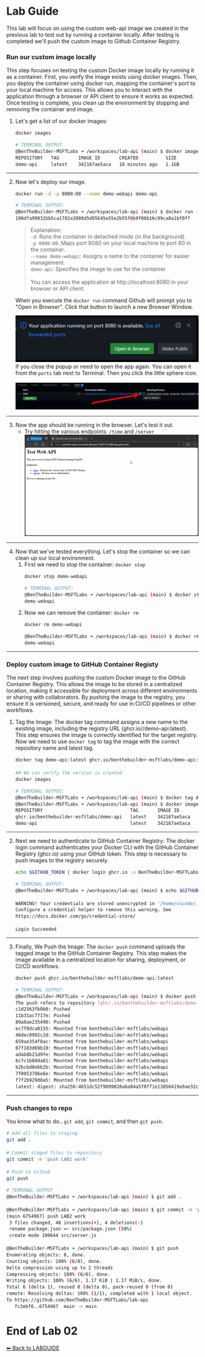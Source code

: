 # Lab Guide #

This lab will focus on using the custom web-api image we created in the previous lab to test out by running a container locally. After testing is completed we'll push the custom image to Github Container Registry. 

### Run our custom image locally ###

This step focuses on testing the custom Docker image locally by running it as a container. First, you verify the image exists using docker images. Then, you deploy the container using docker run, mapping the container's port to your local machine for access. This allows you to interact with the application through a browser or API client to ensure it works as expected. Once testing is complete, you clean up the environment by stopping and removing the container and image.

1. Let's get a list of our docker images: 
    ```sh
    docker images
    ```
    ```sh
    # TERMINAL OUTPUT
    @BenTheBuilder-MSFTLabs ➜ /workspaces/lab-api (main) $ docker images
    REPOSITORY   TAG       IMAGE ID       CREATED          SIZE
    demo-api     latest    342167ae5aca   18 minutes ago   1.1GB
    ```
---
2. Now let's deploy our image. 
    ```sh
    docker run -d -p 8080:80 --name demo-webapi demo-api
    ```
    ```sh
    # TERMINAL OUTPUT:
    @BenTheBuilder-MSFTLabs ➜ /workspaces/lab-api (main) $ docker run -d -p 8080:80 --name demo-webapi demo-api
    100dfa99032bb5ca1782a3080d5d05645e55e2b55f6b9f06b16c99ca8a1bf0ff
    ```
    > Explanation:<br>
    > ```-d```: Runs the container in detached mode (in the background).<br>
    > ```-p 8080:80```: Maps port 8080 on your local machine to port 80 in the container.<br>
    > ```--name demo-webapi```: Assigns a name to the container for easier management.<br>
    > ```demo-api```: Specifies the image to use for the container.<br>
    ><br>
    > You can access the application at http://localhost:8080 in your browser or API client.

    When you execute the ```docker run``` command Github will prompt you to "Open in Browser". Click that button to launch a new Browser Window. 

    ![alt text](imgs/lab02-202.jpg)
    <br>
    If you close the popup or need to open the app again. You can open it from the ```ports``` tab next to Terminal. Then you click the little sphere icon.  
    <br>
    ![alt text](imgs/lab02-203.jpg)
---
3.  Now the app should be running in the browser. Let's test it out. 
    - Try hitting the various endpoints: ```/time``` and ```/server```
    ![alt text](imgs/lab02-200-gif.gif)
---
4. Now that we've tested everything. Let's stop the container so we can clean up our local environment. 
    1. First we need to stop the container: ```docker stop```
        ```sh
        docker stop demo-webapi
        ```
        ```sh
        # TERMINAL OUTPUT:
        @BenTheBuilder-MSFTLabs ➜ /workspaces/lab-api (main) $ docker stop demo-webapi 
        demo-webapi
        ```
    2. Now we can remove the container: ```docker rm```
        ```sh
        docker rm demo-webapi 
        ```
        ```sh
        @BenTheBuilder-MSFTLabs ➜ /workspaces/lab-api (main) $ docker rm demo-webapi 
        demo-webapi
        ```
---   

### Deploy custom image to GitHub Container Registy ###

The next step involves pushing the custom Docker image to the GitHub Container Registry. This allows the image to be stored in a centralized location, making it accessible for deployment across different environments or sharing with collaborators. By pushing the image to the registry, you ensure it is versioned, secure, and ready for use in CI/CD pipelines or other workflows.

1. Tag the Image: The docker tag command assigns a new name to the existing image, including the registry URL (ghcr.io/<ghusername>/demo-api:latest). This step ensures the image is correctly identified for the target registry. Now we need to use ```docker tag``` to tag the image with the correct repository name and latest tag. 
    ```sh
    docker tag demo-api:latest ghcr.io/benthebuilder-msftlabs/demo-api:latest

    ## We can verify the version is created
    docker images
    ```
    ```sh
    # TERMINAL OUTPUT:
    @BenTheBuilder-MSFTLabs ➜ /workspaces/lab-api (main) $ docker tag demo-api:latest ghcr.io/benthebuilder-msftlabs/demo-api:latest
    @BenTheBuilder-MSFTLabs ➜ /workspaces/lab-api (main) $ docker images
    REPOSITORY                                TAG       IMAGE ID       CREATED             SIZE
    ghcr.io/benthebuilder-msftlabs/demo-api   latest    342167ae5aca   About an hour ago   1.1GB
    demo-api                                  latest    342167ae5aca   About an hour ago   1.1GB
    ```
---
2. Next we need to authenticate to GitHub Container Registry: The docker login command authenticates your Docker CLI with the GitHub Container Registry (ghcr.io) using your GitHub token. This step is necessary to push images to the registry securely.
    ```sh
    echo $GITHUB_TOKEN | docker login ghcr.io -u BenTheBuilder-MSFTLabs --password-stdin
    ```
    ```sh
    # TERMINAL OUTPUT: 
    @BenTheBuilder-MSFTLabs ➜ /workspaces/lab-api (main) $ echo $GITHUB_TOKEN | docker login ghcr.io -u BenTheBuilder-MSFTLabs --password-stdin

    WARNING! Your credentials are stored unencrypted in '/home/vscode/.docker/config.json'.
    Configure a credential helper to remove this warning. See
    https://docs.docker.com/go/credential-store/

    Login Succeeded
    ```
---
3. Finally, We Push the Image: The ```docker push``` command uploads the tagged image to the GitHub Container Registry. This step makes the image available in a centralized location for sharing, deployment, or CI/CD workflows.
    ```sh
    docker push ghcr.io/benthebuilder-msftlabs/demo-api:latest
    ```
    ```sh
    # TERMINAL OUTPUT:
    @BenTheBuilder-MSFTLabs ➜ /workspaces/lab-api (main) $ docker push ghcr.io/benthebuilder-msftlabs/demo-api:latest
    The push refers to repository [ghcr.io/benthebuilder-msftlabs/demo-api]
    c1d2563fb0b0: Pushed 
    11b31ac7717e: Pushed 
    80a8ae235490: Pushed 
    ec7f8dca8155: Mounted from benthebuilder-msftlabs/webapi 
    46dec0992c2d: Mounted from benthebuilder-msftlabs/webapi 
    659ae354f8ac: Mounted from benthebuilder-msftlabs/webapi 
    07f183d69b10: Mounted from benthebuilder-msftlabs/webapi 
    adab8b21d9fe: Mounted from benthebuilder-msftlabs/webapi 
    6c7c1b88da61: Mounted from benthebuilder-msftlabs/webapi 
    b2bcbd8ebb2b: Mounted from benthebuilder-msftlabs/webapi 
    7f0053786e6e: Mounted from benthebuilder-msftlabs/webapi 
    f7f2b929d8a5: Mounted from benthebuilder-msftlabs/webapi 
    latest: digest: sha256:4651dc52f9099028a6a84a570ff1e13856419a9ae32c616e9634e5f9c7e17ba8 size: 2836
    ```
---

### Push changes to repo ###

You know what to do.. ```git add```, ```git commit```, and then ```git push```. 
```sh
# Add all files to staging
git add .

# Commit staged files to repository
git commit -m 'push LAB2 work'

# Push to Github
git push
```
```sh
# TERMINAL OUTPUT
@BenTheBuilder-MSFTLabs ➜ /workspaces/lab-api (main) $ git add .

@BenTheBuilder-MSFTLabs ➜ /workspaces/lab-api (main) $ git commit -m 'push LAB2 work'
[main 6754967] push LAB2 work
 3 files changed, 48 insertions(+), 4 deletions(-)
 rename package.json => src/package.json (58%)
 create mode 100644 src/server.js
 
@BenTheBuilder-MSFTLabs ➜ /workspaces/lab-api (main) $ git push
Enumerating objects: 8, done.
Counting objects: 100% (8/8), done.
Delta compression using up to 2 threads
Compressing objects: 100% (6/6), done.
Writing objects: 100% (6/6), 1.17 KiB | 1.17 MiB/s, done.
Total 6 (delta 1), reused 0 (delta 0), pack-reused 0 (from 0)
remote: Resolving deltas: 100% (1/1), completed with 1 local object.
To https://github.com/BenTheBuilder-MSFTLabs/lab-api
   fc3ebf6..6754967  main -> main
```

# End of Lab 02
   
[⬅ Back to LABGUIDE](LABGUIDE.md) 